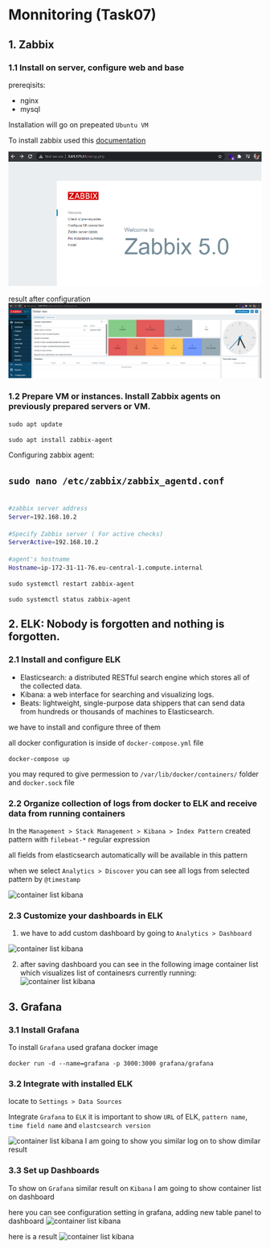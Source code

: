 # Monnitoring (Task07)

## 1. Zabbix
### 1.1 Install on server, configure web and base

prereqisits:
- nginx
- mysql

Installation will go on prepeated ```Ubuntu VM```

To install zabbix used this [documentation](https://www.zabbix.com/download?zabbix=5.0&os_distribution=ubuntu&os_version=20.04_focal&db=mysql&ws=nginx)

![start page](./assets/Screenshot_1.png)

result after configuration
![start page](./assets/after_install.png)

### 1.2 Prepare VM or instances. Install Zabbix agents on previously prepared servers or VM.

```sudo apt update```

```sudo apt install zabbix-agent```

Configuring zabbix agent:

```sudo nano /etc/zabbix/zabbix_agentd.conf```
------------------
```sh

#zabbix server address
Server=192.168.10.2

#Specify Zabbix server ( For active checks)
ServerActive=192.168.10.2

#agent's hostname
Hostname=ip-172-31-11-76.eu-central-1.compute.internal
```

```sudo systemctl restart zabbix-agent```

```sudo systemctl status zabbix-agent```

## 2. ELK: Nobody is forgotten and nothing is forgotten.

### 2.1 Install and configure ELK

- Elasticsearch: a distributed RESTful search engine which stores all of the collected data.
- Kibana: a web interface for searching and visualizing logs.
- Beats: lightweight, single-purpose data shippers that can send data from hundreds or thousands of machines to Elasticsearch.

we have to install and configure three of them

all docker configuration is inside of ```docker-compose.yml``` file

```docker-compose up```

you may requred to give permession to ```/var/lib/docker/containers/``` folder and ```docker.sock``` file 

### 2.2 Organize collection of logs from docker to ELK and receive data from running containers
In the ```Management > Stack Management > Kibana > Index Pattern``` created pattern with ```filebeat-*``` regular expression

all fields from elasticsearch automatically will be available in this pattern

when we select ```Analytics > Discover``` you can see all logs from selected pattern by ```@timestamp```

![container list kibana](./assets/kibana_log.png)

### 2.3 Customize your dashboards in ELK

1. we have to add custom dashboard by going to ```Analytics > Dashboard```

![container list kibana](./assets/create_visualization.png)

2. after saving dashboard
you can see in the following image container list which visualizes list of containesrs currently running:
![container list kibana](./assets/container_list.png)

## 3. Grafana
### 3.1 Install Grafana

To install ```Grafana``` used grafana docker image

```docker run -d --name=grafana -p 3000:3000 grafana/grafana```

### 3.2 Integrate with installed ELK

locate to ```Settings > Data Sources```

Integrate ```Grafana``` to ```ELK``` it is important to show ```URL``` of ELK, 
```pattern name```, ```time field name``` and ```elastcsearch version```

![container list kibana](./assets/integrate_grafana.png)
I am going to show you similar log on to show dimilar result 

### 3.3 Set up Dashboards

To show on ```Grafana``` similar result on ```Kibana``` I am going to show container list on dashboard

here you can see configuration setting in grafana, adding new table panel to dashboard
![container list kibana](./assets/grafana_dashboard_c.png)

here is a result
![container list kibana](./assets/grafana_table.png)


